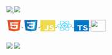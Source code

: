 

<div>
  <a href="https://github.com/tarcisioandrade">
  <img height="180em" src="https://github-readme-stats.zohan.tech/api?username=tarcisioandrade&show_icons=true&theme=github_dark&include_all_commits=true&count_private=true"/>
  <img height="180em" src="https://github-readme-stats.zohan.tech/api/top-langs/?username=tarcisioandrade&layout=compact&langs_count=7&theme=github_dark"/>
</div>
<div style="display: inline_block"><br>
  <img align="center" height="30" width="40" src="https://raw.githubusercontent.com/devicons/devicon/master/icons/html5/html5-original.svg">
  <img align="center" height="30" width="40" src="https://raw.githubusercontent.com/devicons/devicon/master/icons/css3/css3-original.svg">
  <img align="center" height="30" width="40" src="https://raw.githubusercontent.com/devicons/devicon/master/icons/javascript/javascript-plain.svg">
  <img align="center" height="30" width="40" src="https://raw.githubusercontent.com/devicons/devicon/master/icons/react/react-original.svg">
  <img align="center"height="30" width="40" src="https://raw.githubusercontent.com/devicons/devicon/master/icons/typescript/typescript-plain.svg">
   <img align="center"height="30" width="40" src="https://cdn.sanity.io/images/9kjy77bb/production/b1dd14bbdbe81a00ed9c8d0ddad9549f23fdabb2-101x101.svg">
</div>

##

<a href="mailto:tarcisioandrade016@gmail.com"><img src="https://img.shields.io/badge/-Gmail-%23333?style=for-the-badge&logo=gmail&logoColor=white" target="_blank"></a>
<a href="#" target="_blank"><img src="https://img.shields.io/badge/-LinkedIn-%230077B5?style=for-the-badge&logo=linkedin&logoColor=white" target="_blank"></a> 

